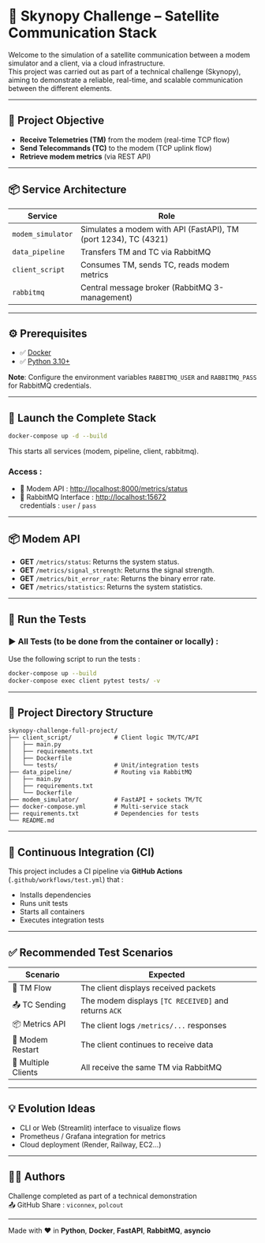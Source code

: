 # 🚀 Skynopy Challenge – Satellite Communication Stack

Welcome to the simulation of a satellite communication between a modem simulator and a client, via a cloud infrastructure.  
This project was carried out as part of a technical challenge (Skynopy), aiming to demonstrate a reliable, real-time, and scalable communication between the different elements.

---

## 🎯 Project Objective

- **Receive Telemetries (TM)** from the modem (real-time TCP flow)
- **Send Telecommands (TC)** to the modem (TCP uplink flow)
- **Retrieve modem metrics** (via REST API)

---

## 📦 Service Architecture

| Service           | Role                                                       |
|-------------------|------------------------------------------------------------|
| `modem_simulator` | Simulates a modem with API (FastAPI), TM (port 1234), TC (4321) |
| `data_pipeline`   | Transfers TM and TC via RabbitMQ                        |
| `client_script`   | Consumes TM, sends TC, reads modem metrics           |
| `rabbitmq`        | Central message broker (RabbitMQ 3-management)            |

---

## ⚙️ Prerequisites

- ✅ [Docker](https://www.docker.com/products/docker-desktop)
- ✅ [Python 3.10+](https://www.python.org/)

**Note**: Configure the environment variables `RABBITMQ_USER` and `RABBITMQ_PASS` for RabbitMQ credentials.

---

## 🚀 Launch the Complete Stack

```bash
docker-compose up -d --build
```

This starts all services (modem, pipeline, client, rabbitmq).

### Access :
- 📡 Modem API : [http://localhost:8000/metrics/status](http://localhost:8000/metrics/status)
- 🐰 RabbitMQ Interface : [http://localhost:15672](http://localhost:15672)  
  credentials : `user` / `pass`

---

## 📦 Modem API

- **GET** `/metrics/status`: Returns the system status.
- **GET** `/metrics/signal_strength`: Returns the signal strength.
- **GET** `/metrics/bit_error_rate`: Returns the binary error rate.
- **GET** `/metrics/statistics`: Returns the system statistics.

---

## 🧪 Run the Tests

### ▶️ All Tests (to be done from the container or locally) :

Use the following script to run the tests :

```bash
docker-compose up --build
docker-compose exec client pytest tests/ -v
```

---

## 📁 Project Directory Structure

```
skynopy-challenge-full-project/
├── client_script/            # Client logic TM/TC/API
│   ├── main.py
│   ├── requirements.txt
│   ├── Dockerfile
│   └── tests/                # Unit/integration tests
├── data_pipeline/            # Routing via RabbitMQ
│   ├── main.py
│   ├── requirements.txt
│   └── Dockerfile
├── modem_simulator/          # FastAPI + sockets TM/TC
├── docker-compose.yml        # Multi-service stack
├── requirements.txt          # Dependencies for tests
└── README.md
```

---

## 🤖 Continuous Integration (CI)

This project includes a CI pipeline via **GitHub Actions** (`.github/workflows/test.yml`) that :
- Installs dependencies
- Runs unit tests
- Starts all containers
- Executes integration tests

---

## ✅ Recommended Test Scenarios

| Scenario                          | Expected |
|----------------------------------|---------|
| 🔄 TM Flow                       | The client displays received packets |
| 📤 TC Sending                   | The modem displays `[TC RECEIVED]` and returns `ACK` |
| 📦 Metrics API                   | The client logs `/metrics/...` responses |
| 🔌 Modem Restart                | The client continues to receive data |
| 🔀 Multiple Clients             | All receive the same TM via RabbitMQ |

---

## 💡 Evolution Ideas

- CLI or Web (Streamlit) interface to visualize flows
- Prometheus / Grafana integration for metrics
- Cloud deployment (Render, Railway, EC2...)

---

## 👨‍💻 Authors

Challenge completed as part of a technical demonstration  
📤 GitHub Share : `viconnex`, `polcout`

---

Made with ❤️ in **Python**, **Docker**, **FastAPI**, **RabbitMQ**, **asyncio**